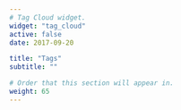 ```yaml
---
# Tag Cloud widget.
widget: "tag_cloud"
active: false
date: 2017-09-20

title: "Tags"
subtitle: ""

# Order that this section will appear in.
weight: 65
---
```

